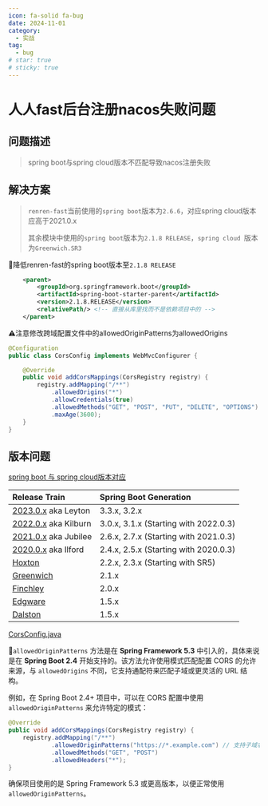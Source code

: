 ```yaml
---
icon: fa-solid fa-bug
date: 2024-11-01
category:
  - 实战
tag:
  - bug
# star: true
# sticky: true
---
```

# 人人fast后台注册nacos失败问题

## 问题描述

> spring boot与spring cloud版本不匹配导致nacos注册失败

<!-- more -->

## 解决方案

> `renren-fast`当前使用的`spring boot`版本为`2.6.6`，对应spring cloud版本应高于2021.0.x
>
> 其余模块中使用的`spring boot`版本为`2.1.8 RELEASE`，`spring cloud `版本为`Greenwich.SR3`

:seedling:降低renren-fast的spring boot版本至`2.1.8 RELEASE`

```pom.xml
    <parent>
        <groupId>org.springframework.boot</groupId>
        <artifactId>spring-boot-starter-parent</artifactId>
        <version>2.1.8.RELEASE</version>
        <relativePath/> <!-- 直接从库里找而不是依赖项目中的 -->
    </parent>
```

:warning:注意修改跨域配置文件中的allowedOriginPatterns为allowedOrigins

```java
@Configuration
public class CorsConfig implements WebMvcConfigurer {

    @Override
    public void addCorsMappings(CorsRegistry registry) {
        registry.addMapping("/**")
            .allowedOrigins("*")
            .allowCredentials(true)
            .allowedMethods("GET", "POST", "PUT", "DELETE", "OPTIONS")
            .maxAge(3600);
    }
}
```

## 版本问题

[spring boot 与 spring cloud版本对应](https://spring.io/projects/spring-cloud)

| Release Train                                                | Spring Boot Generation                |
| :----------------------------------------------------------- | :------------------------------------ |
| [2023.0.x](https://github.com/spring-cloud/spring-cloud-release/wiki/Spring-Cloud-2023.0-Release-Notes) aka Leyton | 3.3.x, 3.2.x                          |
| [2022.0.x](https://github.com/spring-cloud/spring-cloud-release/wiki/Spring-Cloud-2022.0-Release-Notes) aka Kilburn | 3.0.x, 3.1.x (Starting with 2022.0.3) |
| [2021.0.x](https://github.com/spring-cloud/spring-cloud-release/wiki/Spring-Cloud-2021.0-Release-Notes) aka Jubilee | 2.6.x, 2.7.x (Starting with 2021.0.3) |
| [2020.0.x](https://github.com/spring-cloud/spring-cloud-release/wiki/Spring-Cloud-2020.0-Release-Notes) aka Ilford | 2.4.x, 2.5.x (Starting with 2020.0.3) |
| [Hoxton](https://github.com/spring-cloud/spring-cloud-release/wiki/Spring-Cloud-Hoxton-Release-Notes) | 2.2.x, 2.3.x (Starting with SR5)      |
| [Greenwich](https://github.com/spring-projects/spring-cloud/wiki/Spring-Cloud-Greenwich-Release-Notes) | 2.1.x                                 |
| [Finchley](https://github.com/spring-projects/spring-cloud/wiki/Spring-Cloud-Finchley-Release-Notes) | 2.0.x                                 |
| [Edgware](https://github.com/spring-projects/spring-cloud/wiki/Spring-Cloud-Edgware-Release-Notes) | 1.5.x                                 |
| [Dalston](https://github.com/spring-projects/spring-cloud/wiki/Spring-Cloud-Dalston-Release-Notes) | 1.5.x                                 |

[CorsConfig.java]()

:beer:`allowedOriginPatterns` 方法是在 **Spring Framework 5.3** 中引入的，具体来说是在 **Spring Boot 2.4** 开始支持的。该方法允许使用模式匹配配置 CORS 的允许来源，与 `allowedOrigins` 不同，它支持通配符来匹配子域或更灵活的 URL 结构。

例如，在 Spring Boot 2.4+ 项目中，可以在 CORS 配置中使用 `allowedOriginPatterns` 来允许特定的模式：

```java
@Override
public void addCorsMappings(CorsRegistry registry) {
    registry.addMapping("/**")
            .allowedOriginPatterns("https://*.example.com") // 支持子域名
            .allowedMethods("GET", "POST")
            .allowedHeaders("*");
}
```

确保项目使用的是 Spring Framework 5.3 或更高版本，以便正常使用 `allowedOriginPatterns`。